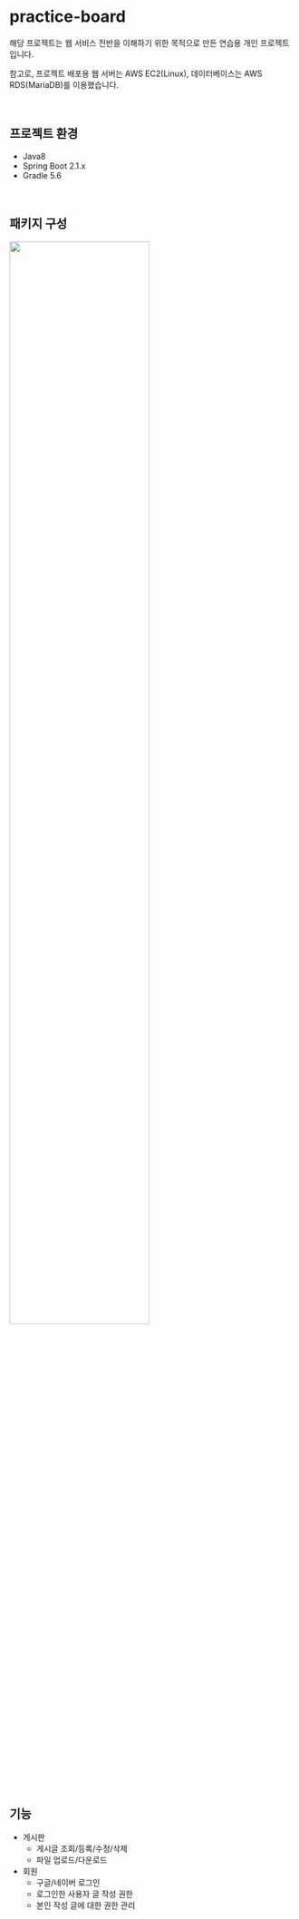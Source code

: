 # practice-board

해당 프로젝트는 웹 서비스 전반을 이해하기 위한 목적으로 만든 연습용 개인 프로젝트입니다.

참고로, 프로젝트 배포용 웹 서버는 AWS EC2(Linux), 데이터베이스는 AWS RDS(MariaDB)를 이용했습니다.

<br />

## 프로젝트 환경

- Java8
- Spring Boot 2.1.x
- Gradle 5.6

<br />

## 패키지 구성

<img src="https://user-images.githubusercontent.com/31037742/87685638-98d48680-c7be-11ea-807a-cb46f5b7a346.png" width="70%" height="70%">

<br />

## 기능

- 게시판
  - 게시글 조회/등록/수정/삭제
  - 파일 업로드/다운로드
- 회원
  - 구글/네이버 로그인
  - 로그인한 사용자 글 작성 권한
  - 본인 작성 글에 대한 권한 관리